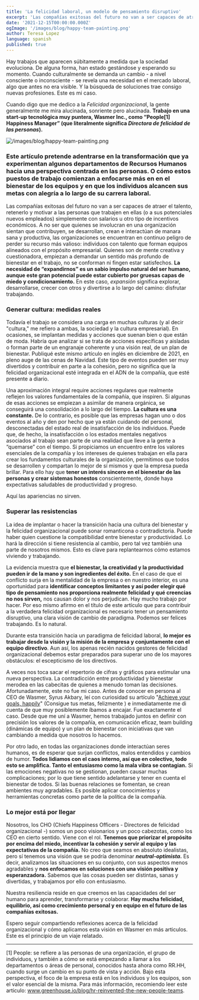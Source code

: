 ```yaml
---
title: 'La felicidad laboral, un modelo de pensamiento disruptivo'
excerpt: 'Las compañías exitosas del futuro no van a ser capaces de atraer el talento, retenerlo y motivar a las personas que trabajen en ellas (o a sus potenciales nuevos empleados) simplemente con salarios u otro tipo de incentivos económicos.'
date: '2021-12-15T00:00:00.000Z'
ogImage: '/images/blog/happy-team-painting.png'
author: Teresa Lopez
language: spanish
published: true
---
```


Hay trabajos que aparecen súbitamente a medida que la sociedad evoluciona. De alguna forma, han estado gestándose y esperando su momento. Cuando culturalmente se demanda un cambio - a nivel consciente o inconsciente - se revela una necesidad en el mercado laboral, algo que antes no era visible. Y la búsqueda de soluciones trae consigo nuevas profesiones. Este es mi caso.

Cuando digo que me dedico a la *Felicidad organizaciona*l, la gente generalmente me mira alucinada, sonriente pero alucinada. **Trabajo en una start-up tecnológica muy puntera, Wasmer Inc., como “People[1] Happiness Manager” (que literalmente significa _Directora de felicidad de las personas_).**

![/images/blog/happy-team-painting.png](/images/blog/happy-team-painting.png)

### Este artículo pretende adentrarse en la transformación que ya experimentan algunos departamentos de Recursos Humanos hacia una perspectiva centrada en las personas. O cómo estos puestos de trabajo comienzan a enfocarse más en en el bienestar de los equipos y en que los individuos alcancen sus metas con alegría a lo largo de su carrera laboral.

Las compañías exitosas del futuro no van a ser capaces de atraer el talento, retenerlo y motivar a las personas que trabajen en ellas (o a sus potenciales nuevos empleados) simplemente con salarios u otro tipo de incentivos económicos. A no ser que quienes se involucran en una organización sientan que contribuyen, se desarrollan, crean e interactúan de manara sana y productiva, las organizaciones se encuentran en continuo peligro de perder su recurso más valioso: individuos con talento que forman equipos alineados con el propósito empresarial. Quienes son de mente creativa y cuestionadora, empiezan a demandar un sentido más profundo de bienestar en el trabajo, no se conforman ni fingen estar satisfechos. **La necesidad de “expandirnos” es un sabio impulso natural del ser humano, aunque este gran potencial puede estar cubierto por gruesas capas de miedo y condicionamiento.** En este caso, _expansión_ significa explorar, desarrollarse, crecer con otros y divertirse a lo largo del camino: disfrutar trabajando.

### Generar cultura: medidas reales

Todavía el trabajo se considera una carga en muchas culturas (y al decir "cultura," me refiero a ambas, la sociedad y la cultura empresarial). En ocasiones, se implantan medidas y acciones que suenan bien o que están de moda. Habría que analizar si se trata de acciones específicas y aisladas o forman parte de un engranaje coherente y una visión real, de un plan de bienestar. Publiqué este mismo artículo en inglés en diciembre de 2021, en pleno auge de las cenas de Navidad. Este tipo de eventos pueden ser muy divertidos y contribuir en parte a la cohesión, pero no significa que la felicidad organizacional esté integrada en el ADN de la compañía, que esté presente a diario.

Una aproximación integral require acciones regulares que realmente reflejen los valores fundamentales de la compañía, que inspiren. Si algunas de esas acciones se empiezan a asimilar de manera orgánica, se conseguirá una consolidación a lo largo del tiempo. **La cultura es una constante.** De lo contrario, es posible que las empresas hagan uno o dos eventos al año y den por hecho que ya están cuidando del personal, desconectadas del estado real de insatisfacción de los individuos. Puede que, de hecho, la insatisfacción o los estados mentales negativos asociados al trabajo sean parte de una realidad que lleve a la gente a “quemarse” con el tiempo. Si propiciamos un encuentro entre los valores esenciales de la compañía y los intereses de quienes trabajan en ella para crear los fundamentos culturales de la organización, permitimos que todos se desarrollen y compartan lo mejor de sí mismos y que la empresa pueda brillar. Para ello hay que **tener un interés sincero en el bienestar de las personas y crear sistemas honestos** conscientemente, donde haya expectativas saludables de productividad y progreso.

Aquí las apariencias no sirven.

### Superar las resistencias

La idea de implantar o hacer la transición hacia una cultura del bienestar y la felicidad organizacional puede sonar romanticona o contradictoria. Puede haber quien cuestione la compatibilidad entre bienestar y productividad. Lo hará la dirección si tiene resistencia al cambio, pero tal vez también una parte de nosotros mismos. Esto es clave para replantearnos cómo estamos viviendo y trabajando.

La evidencia muestra que **el bienestar, la creatividad y la productividad pueden ir de la mano y son ingredientes del éxito.** En el caso de que el conflicto surja en la mentalidad de la empresa o en nuestro interior, es una oportunidad para **identificar conceptos limitantes y así poder elegir qué tipo de pensamiento nos proporciona realmente felicidad y qué creencias no nos sirven,** nos causan dolor y nos perjudican. Hay mucho trabajo por hacer. Por eso mismo afirmo en el título de este artículo que para contribuir a la verdadera felicidad organizacional es necesario tener un pensamiento disruptivo, una clara visión de cambio de paradigma. Podemos ser felices trabajando. Es lo natural.

Durante esta transición hacia un paradigma de felicidad laboral, **lo mejor es trabajar desde la visión y la misión de la empresa y conjuntamente con el equipo directivo**. Aun así, los apenas recién nacidos gestores de felicidad organizacional debemos estar preparados para superar uno de los mayores obstáculos: el escepticismo de los directivos.

A veces nos toca sacar el repertorio de cifras y gráficos para estimular una nueva perspectiva. La contradicción entre productividad y bienestar merodea en las cabecitas de quienes a menudo toman las decisiones. Afortunadamente, este no fue mi caso. Antes de conocer en persona al CEO de Wasmer, Syrus Akbary, leí con curiosidad su artículo "[Achieve your goals, happily](https://syrusakbary.medium.com/achieve-your-goals-happily-e2f82663bda)" (Consigue tus metas, felizmente ) e inmediatamente me di cuenta de que muy posiblemente íbamos a encajar. Fue exactamente el caso. Desde que me uní a Wasmer, hemos trabajado juntos en definir con precisión los valores de la compañía, en comunicación eficaz, team building (dinámicas de equipo) y un plan de bienestar con iniciativas que van cambiando a medida que nosotros lo hacemos.

Por otro lado, en todas las organizaciones donde interactúan seres humanos, es de esperar que surjan conflictos, malos entendidos y cambios de humor. **Todos lidiamos con el caos interno, así que en colectivo, todo esto se amplifica. Tanto el entusiasmo como la mala vibra se contagian.** Si las emociones negativas no se gestionan, pueden causar muchas complicaciones; por lo que tiene sentido adelantarse y tener en cuenta el bienestar de todos. Si las buenas relaciones se fomentan, se crean ambientes muy agradables. Es posible aplicar conocimientos y herramientas concretas como parte de la política de la compañía.

### Lo mejor está por llegar

Nosotros, los CHO (Chiefs Happiness Officers - Directores de felicidad organizacional -) somos un poco visionarios y un poco cabezotas, como los CEO en cierto sentido. Viene con el rol. **Tenemos que priorizar el propósito por encima del miedo, incentivar la cohesión y servir al equipo y las expectativas de la compañía.** No creo que seamos en absoluto idealistas, pero sí tenemos una visión que se podría denominar **_neutral-optimista_.** Es decir, analizamos las situaciones en su conjunto, con sus aspectos menos agradables y **nos enfocamos en soluciones con una visión positiva y esperanzadora.** Sabemos que las cosas pueden ser distintas, sanas y divertidas, y trabajamos por ello con entusiasmo.

Nuestra resiliencia reside en que creemos en las capacidades del ser humano para aprender, transformarse y colaborar. **Hay mucha felicidad, equilibrio, así como crecimiento personal y en equipo en el futuro de las compañías exitosas.**

Espero seguir compartiendo reflexiones acerca de la felicidad organizacional y cómo aplicamos esta visión en Wasmer en más articulos. Este es el principio de un viaje relatado.

---

<div id="people">
  [1] People: se refiere a las personas de una organización, el grupo de individuos, y también a cómo se está empezando a llamar a los departamentos o áreas de personal, conocidos hasta ahora como RR.HH, cuando surge un cambio en su punto de vista y acción.  Bajo esta perspectiva, el foco de la empresa está en los individuos y los equipos, son el valor esencial de la misma. Para más información, recomiendo leer este articulo: <a href="https://www.greenhouse.io/blog/hr-reinvented-the-new-people-teams" target="_blank">www.greenhouse.io/blog/hr-reinvented-the-new-people-teams</a>.
</div>
